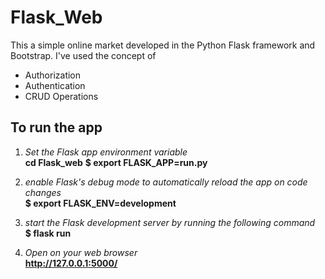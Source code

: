 # Flask_Web
This a simple online market developed in the Python Flask framework and Bootstrap.
I've used the concept of 
- Authorization
- Authentication
- CRUD Operations
## To run the app
1. *Set the Flask app environment variable*<br>
**cd Flask_web**
**$ export FLASK_APP=run.py**

2. *enable Flask's debug mode to automatically reload the app on code changes*<br>
**$ export FLASK_ENV=development**

3. *start the Flask development server by running the following command*<br>
**$ flask run**

4. *Open on your web browser*<br>
 **http://127.0.0.1:5000/**
